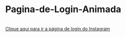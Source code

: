 # Pagina-de-Login-Animada
<br>
<a href="https://ednaldow.github.io/Pagina-de-Login-Animada/">Clique aqui para ir a página de login do Instagram</a>
